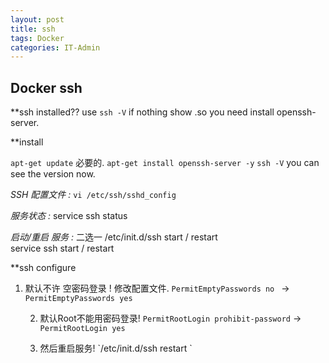 ```yaml
---
layout: post
title: ssh  
tags: Docker
categories: IT-Admin
---
```


## Docker ssh

\*\*ssh installed??
use `ssh -V`
if nothing show .so you need install openssh-server.


\*\*install

`apt-get update`   必要的.
`apt-get install openssh-server -y`
`ssh -V` you can see the version now.



*SSH 配置文件 :*      `vi /etc/ssh/sshd_config`

*服务状态 :* 
service ssh status

*启动/重启 服务 :* 二选一
/etc/init.d/ssh start / restart  
service ssh start / restart


\*\*ssh configure

1. 默认不许 空密码登录 !   修改配置文件.
	`PermitEmptyPasswords no `  →   `PermitEmptyPasswords yes `

	2. 默认Root不能用密码登录! 
		`PermitRootLogin prohibit-password`  →  `PermitRootLogin yes`

	3. 然后重启服务!         \`/etc/init.d/ssh restart
		\`

